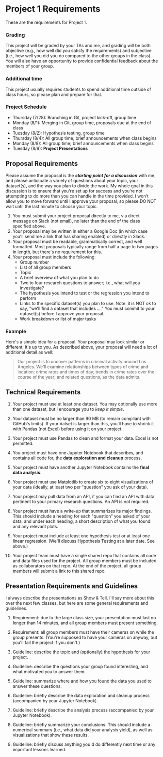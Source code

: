 # Project 1 Requirements
These are the requirements for Project 1. 

### Grading
This project will be graded by your TAs and me, and grading will be both objective (e.g., how well did you satisfy the requirements) and subjective (i.e., how well you did you do compared to the other groups in the class). You will also have an opportunity to provide confidential feedback about the members of your group. 

### Additional time
This project usually requires students to spend additional time outside of class hours, so please plan and prepare for that. 

### Project Schedule

* Thursday (7/28): Branching in Git, project kick-off, group time
* Monday (8/1): Merging in Git, group time, proposals due at the end of class 
* Tuesday (8/2): Hypothesis testing, group time
* Thursday (8/4): All group time; brief announcements when class begins
* Monday (8/8): All group time; brief announcements when class begins
* Tuesday (8/9): **Project Presentations**


## Proposal Requirements
Please assume the proposal is the **_starting point for a discussion_** with me, and please anticipate a variety of questions about your topic, your dataset(s), and the way you plan to divide the work. My whole goal in this discussion is to ensure that you're set up for success and you're not attempting to do more than you can handle in the time provided. I won't allow you to move forward until I approve your proposal, so please DO NOT wait until the last minute to choose your topic. 

1. You must submit your project proposal directly to me, via direct message on Slack (not email), no later than the end of the class specified above.  
1. Your proposal may be written in either a Google Doc (in which case you'll send me a link that has sharing enabled) or directly in Slack.
1. Your proposal must be readable, grammatically correct, and well formatted. Most proposals typically range from half a page to two pages in length, but there's no requirement for this.
1. Your proposal must include the following: 
    * Group number
    * List of all group members
    * Topic
    * A brief overview of what you plan to do
    * Two to four research questions to answer; i.e., what will you investigate? 
    * The hypothesis you intend to test or the regression you intend to perform
    * Links to the specific dataset(s) you plan to use. Note: it is NOT ok to say, "we'll find a dataset that includes ...." You must commit to your dataset(s) before I approve your proposal. 
    * Work breakdown or list of major tasks

### Example
Here's a simple idea for a proposal. Your proposal may look similar or different; it's up to you. As described above, your proposal will need a lot of additional detail as well: 
> Our project is to uncover patterns in criminal activity around Los Angeles. We'll examine relationships between types of crime and location; crime rates and times of day; trends in crime rates over the course of the year; and related questions, as the data admits.


## Technical Requirements
1. Your project must use at least one dataset. You may optionally use more than one dataset, but I encourage you to _keep it simple_. 

1. Your dataset must be no larger than 90 MB (to remain compliant with GitHub's limits). If your datset is larger than this, you'll have to shrink it with Pandas (not Excel) before using it on your project. 

1. Your project must use Pandas to clean and format your data. Excel is not permitted. 

1. You project must have one Jupyter Notebook that describes, and contains all code for, the **data exploration and cleanup** process.

1. Your project must have another Jupyter Notebook contains the **final data analysis**.

1. Your project must use Matplotlib to create six to eight visualizations of your data (ideally, at least two per "question" you ask of your data). 

1. Your project may pull data from an API, if you can find an API with data pertinent to your primary research questions. An API is not required.  

1. Your project must have a write-up that summarizes its major findings. This should include a heading for each "question" you asked of your data, and under each heading, a short description of what you found and any relevant plots.

1. Your project must include at least one hypothesis test or at least one linear regression. (We'll discuss Hypothesis Testing at a later date. See above.)

1. Your project team must have a single shared repo that contains all code and data files used for the project. All group members must be included as collaborators on that repo. At the end of the project, all group members will submit a link to this shared repo. 

## Presentation Requirements and Guidelines
I always describe the presentations as Show & Tell. I'll say more about this over the next few classes, but here are some general requirements and guidelines. 

1. Requirement: due to the large class size, your presentation must last no longer than 14 minutes, and all group members must present something.

1. Requirement: all group members must have their cameras on while the group presents. (You're supposed to have your cameras on anyway, but you'll fail the project if you don't.)

1. Guideline: describe the topic and (optionally) the hypothesis for your project.

1. Guideline: describe the questions your group found interesting, and what motivated you to answer them.

1. Guideline: summarize where and how you found the data you used to answer these questions.

1. Guideline: briefly describe the data exploration and cleanup process (accompanied by your Jupyter Notebook).

1. Guideline: briefly describe the analysis process (accompanied by your Jupyter Notebook).

1. Guideline: briefly summarize your conclusions. This should include a numerical summary (i.e., what data did your analysis yield), as well as visualizations that show these results. 

1. Guideline: briefly discuss anything you'd do differently next time or any important lessons learned. 


